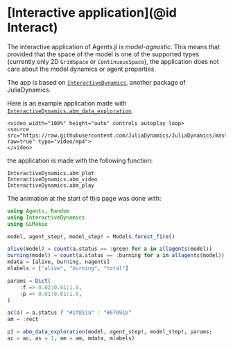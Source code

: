 # [Interactive application](@id Interact)
The interactive application of Agents.jl is _model-agnostic_.
This means that provided that the space of the model is one of the supported types (currently only 2D `GridSpace` or `ContinuousSpace`), the application does not care about the model dynamics or agent properties.

The app is based on [`InteractiveDynamics`](https://juliadynamics.github.io/InteractiveDynamics.jl/dev/), another package of JuliaDynamics.

Here is an example application made with [`InteractiveDynamics.abm_data_exploration`](@ref).

```@raw html
<video width="100%" height="auto" controls autoplay loop>
<source src="https://raw.githubusercontent.com/JuliaDynamics/JuliaDynamics/master/videos/interact/agents.mp4?raw=true" type="video/mp4">
</video>
```

the application is made with the following function:

```@docs
InteractiveDynamics.abm_plot
InteractiveDynamics.abm_video
InteractiveDynamics.abm_play
```

The animation at the start of this page was done with:
```julia
using Agents, Random
using InteractiveDynamics
using GLMakie

model, agent_step!, model_step! = Models.forest_fire()

alive(model) = count(a.status == :green for a in allagents(model))
burning(model) = count(a.status == :burning for a in allagents(model))
mdata = [alive, burning, nagents]
mlabels = ["alive", "burning", "total"]

params = Dict(
    :f => 0.02:0.01:1.0,
    :p => 0.01:0.01:1.0,
)

ac(a) = a.status ? "#1f851a" : "#67091b"
am = :rect

p1 = abm_data_exploration(model, agent_step!, model_step!, params;
ac = ac, as = 1, am = am, mdata, mlabels)
```
